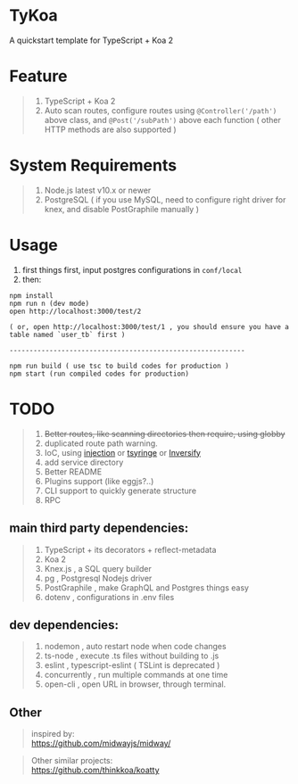 #  TyKoa  
A quickstart template for TypeScript + Koa 2    

# Feature  
> 1. TypeScript + Koa 2
> 1. Auto scan routes, configure routes using `@Controller('/path')` above class,  and `@Post('/subPath')` above each function ( other HTTP methods are also supported )  

# System Requirements  
> 1. Node.js latest v10.x or newer  
> 1. PostgreSQL ( if you use MySQL, need to configure right driver for knex, and disable PostGraphile manually )  

# Usage  

1. first things first, input postgres configurations in `conf/local`  
1. then:  
```
npm install  
npm run n (dev mode)  
open http://localhost:3000/test/2  

( or, open http://localhost:3000/test/1 , you should ensure you have a table named `user_tb` first )  
  
-----------------------------------------------------------

npm run build ( use tsc to build codes for production )
npm start (run compiled codes for production)
```

# TODO  

> 1. ~~Better routes, like scanning directories then require, using globby~~  
> 1. duplicated route path warning.  
> 1. IoC, using [injection](injection) or [tsyringe](https://github.com/microsoft/tsyringe) or [Inversify](https://github.com/inversify/InversifyJS)
> 1. add service directory
> 1. Better README
> 1. Plugins support (like eggjs?..)
> 1. CLI support to quickly generate structure
> 1. RPC


## main third party dependencies:  
> 1. TypeScript + its decorators + reflect-metadata  
> 1. Koa 2
> 1. Knex.js , a SQL query builder
> 1. pg , Postgresql Nodejs driver
> 1. PostGraphile , make GraphQL and Postgres things easy
> 1. dotenv , configurations in .env files


## dev dependencies:  
> 1. nodemon , auto restart node when code changes
> 1. ts-node , execute .ts files without building to .js
> 1. eslint , typescript-eslint ( TSLint is deprecated )
> 1. concurrently , run multiple commands at one time
> 1. open-cli , open URL in browser, through terminal.  

## Other
> inspired by:  
https://github.com/midwayjs/midway/  

> Other similar projects:  
https://github.com/thinkkoa/koatty